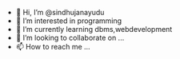 - 👋 Hi, I’m @sindhujanayudu
- 👀 I’m interested in programming
- 🌱 I’m currently learning dbms,webdevelopment 
- 💞️ I’m looking to collaborate on ...
- 📫 How to reach me ...

<!---
sindhujanayudu/sindhujanayudu is a ✨ special ✨ repository because its `README.md` (this file) appears on your GitHub profile.
You can click the Preview link to take a look at your changes.
--->
